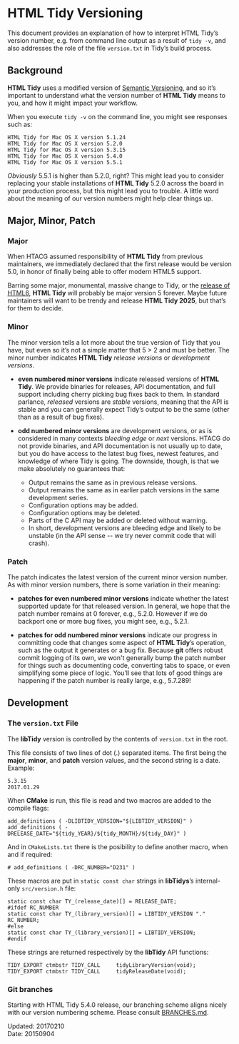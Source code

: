 # HTML Tidy Versioning

This document provides an explanation of how to interpret HTML Tidy’s version number, e.g. from command line output as a result of `tidy -v`, and also addresses the role of the file `version.txt` in Tidy’s build process.

## Background

**HTML Tidy** uses a modified version of [Semantic Versioning](http://semver.org/), and so it’s important to understand what the version number of **HTML Tidy** means to you, and how it might impact your workflow.

When you execute `tidy -v` on the command line, you might see responses such as:

~~~
HTML Tidy for Mac OS X version 5.1.24
HTML Tidy for Mac OS X version 5.2.0
HTML Tidy for Mac OS X version 5.3.15
HTML Tidy for Mac OS X version 5.4.0
HTML Tidy for Mac OS X version 5.5.1
~~~

_Obviously_ 5.5.1 is higher than 5.2.0, right? This might lead you to consider replacing your stable installations of **HTML Tidy** 5.2.0 across the board in your production process, but this might lead you to trouble. A little word about the meaning of our version numbers might help clear things up.

## Major, Minor, Patch

### Major

When HTACG assumed responsibility of **HTML Tidy** from previous maintainers, we immediately declared that the first release would be version 5.0, in honor of finally being able to offer modern HTML5 support.

Barring some major, monumental, massive change to Tidy, or the [release of HTML6](https://blog.whatwg.org/html-is-the-new-html5), **HTML Tidy** will probably be major version 5 forever. Maybe future maintainers will want to be trendy and release **HTML Tidy 2025**, but that’s for them to decide.

### Minor

The minor version tells a lot more about the true version of Tidy that you have, but even so it’s not a simple matter that 5 > 2 and must be better. The minor number indicates **HTML Tidy** _release versions_ or _development versions_.

- **even numbered minor versions** indicate released versions of **HTML Tidy**. We provide binaries for releases, API documentation, and full support including cherry picking bug fixes back to them. In standard parlance, _released_ versions are _stable_ versions, meaning that the API is stable and you can generally expect Tidy’s output to be the same (other than as a result of bug fixes). 

- **odd numbered minor versions** are development versions, or as is considered in many contexts _bleeding edge_ or _next_ versions. HTACG do not provide binaries, and API documentation is not usually up to date, but you do have access to the latest bug fixes, newest features, and knowledge of where Tidy is going. The downside, though, is that we make absolutely no guarantees that:

  - Output remains the same as in previous release versions.
  - Output remains the same as in earlier patch versions in the same development series.
  - Configuration options may be added.
  - Configuration options may be deleted.
  - Parts of the C API may be added or deleted without warning.
  - In short, development versions are bleeding edge and likely to be unstable (in the API sense -- we try never commit code that will crash).

### Patch

The patch indicates the latest version of the current minor version number. As with minor version numbers, there is some variation in their meaning:

- **patches for even numbered minor versions** indicate whether the latest supported update for that released version. In general, we hope that the patch number remains at 0 forever, e.g., 5.2.0. However if we do backport one or more bug fixes, you might see, e.g., 5.2.1.

- **patches for odd numbered minor versions** indicate our progress in committing code that changes some aspect of **HTML Tidy**’s operation, such as the output it generates or a bug fix. Because **git** offers robust commit logging of its own, we won't generally bump the patch number for things such as documenting code, converting tabs to space, or even simplifying some piece of logic. You’ll see that lots of good things are happening if the patch number is really large, e.g., 5.7.289!


## Development

### The `version.txt` File

The **libTidy** version is controlled by the contents of `version.txt` in the root.

This file consists of two lines of dot (.) separated items. The first being the **major**, **minor**, and **patch** version values, and the second string is a date. Example:

~~~
5.3.15
2017.01.29
~~~

When **CMake** is run, this file is read and two macros are added to the compile flags:

~~~
add_definitions ( -DLIBTIDY_VERSION="${LIBTIDY_VERSION}" )
add_definitions ( -DRELEASE_DATE="${tidy_YEAR}/${tidy_MONTH}/${tidy_DAY}" )
~~~

And in `CMakeLists.txt` there is the posibility to define another macro, when and if required:

~~~
# add_definitions ( -DRC_NUMBER="D231" )
~~~

These macros are put in `static const char` strings in **libTidys**’s internal- only `src/version.h` file:

~~~
static const char TY_(release_date)[] = RELEASE_DATE;
#ifdef RC_NUMBER
static const char TY_(library_version)[] = LIBTIDY_VERSION "." RC_NUMBER;
#else
static const char TY_(library_version)[] = LIBTIDY_VERSION;
#endif
~~~

These strings are returned respectively by the **libTidy** API functions:

~~~
TIDY_EXPORT ctmbstr TIDY_CALL     tidyLibraryVersion(void);
TIDY_EXPORT ctmbstr TIDY_CALL     tidyReleaseDate(void);
~~~

### Git branches

Starting with HTML Tidy 5.4.0 release, our branching scheme aligns nicely with our version numbering scheme. Please consult [BRANCHES.md](BRANCHES.md).


Updated: 20170210  
   Date: 20150904
